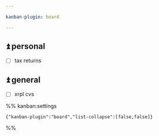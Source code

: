 ```yaml
---

kanban-plugin: board

---
```


## ⏫ personal

- [ ] tax returns


## ⏫ general

- [ ] xrpl cvs




%% kanban:settings
```
{"kanban-plugin":"board","list-collapse":[false,false]}
```
%%